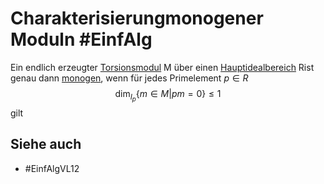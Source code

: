 # Charakterisierungmonogener Moduln #EinfAlg 
Ein endlich erzeugter [Torsionsmodul](Einf.%20Alg/Definition/Torsion.md) M über einen [Hauptidealbereich](Einf.%20Alg/Definition/Hauptidealbereiche.md) Rist genau dann  [monogen](Einf.%20Alg/Definition/monogene%20Moduln.md), wenn für jedes Primelement $p\in R$
$$\dim_{I_p}\{m\in M|pm=0\}\leq 1$$
gilt
## Siehe auch
- #EinfAlgVL12